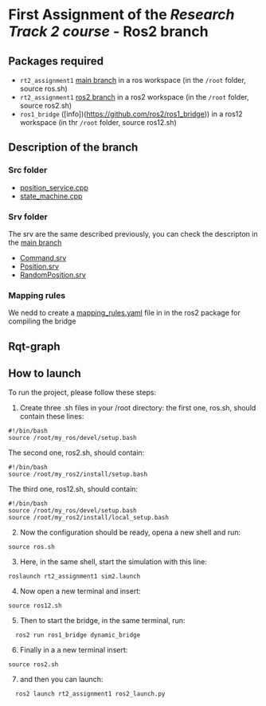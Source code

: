 # First Assignment of the *Research Track 2 course* - Ros2 branch
## Packages required
- `rt2_assignment1` [main branch](https://github.com/piquet8/rt2_assignment1) in a ros workspace (in the `/root` folder, source ros.sh)
- `rt2_assignment1` [ros2 branch](https://github.com/piquet8/rt2_assignment1/tree/ros2) in a ros2 workspace (in the `/root` folder, source ros2.sh)
- `ros1_bridge` ([info])(https://github.com/ros2/ros1_bridge)) in a ros12 workspace (in thr `/root` folder, source ros12.sh)
## Description of the branch
### Src folder
- [position_service.cpp](https://github.com/piquet8/rt2_assignment1/blob/ros2/src/position_service.cpp)
- [state_machine.cpp](https://github.com/piquet8/rt2_assignment1/blob/ros2/src/state_machine.cpp)
### Srv folder 
The srv are the same described previously, you can check the descripton in the [main branch](https://github.com/piquet8/rt2_assignment1) 
- [Command.srv](https://github.com/piquet8/rt2_assignment1/blob/action/srv/Command.srv)
- [Position.srv](https://github.com/piquet8/rt2_assignment1/blob/action/srv/Position.srv)
- [RandomPosition.srv](https://github.com/piquet8/rt2_assignment1/blob/action/srv/RandomPosition.srv)
### Mapping rules
We nedd to create a [mapping_rules.yaml](https://github.com/piquet8/rt2_assignment1/blob/ros2/mapping_rules.yaml) file in in the ros2 package for compiling the bridge 
## Rqt-graph
## How to launch
To run the project, please follow these steps:
1. Create three .sh files in your /root directory: the first one, ros.sh, should contain these lines:
```
#!/bin/bash
source /root/my_ros/devel/setup.bash
```
The second one, ros2.sh, should contain:
```
#!/bin/bash
source /root/my_ros2/install/setup.bash
```
The third one, ros12.sh, should contain:
```
#!/bin/bash
source /root/my_ros/devel/setup.bash
source /root/my_ros2/install/local_setup.bash
```
2. Now the configuration should be ready, opena a new shell and run:
```
source ros.sh
```
3. Here, in the same shell, start the simulation with this line:
```
roslaunch rt2_assignment1 sim2.launch
```
4. Now open a new terminal and insert:
```
source ros12.sh
```
5. Then to start the bridge, in the same terminal, run:
```
  ros2 run ros1_bridge dynamic_bridge
```
6. Finally in a a new terminal insert:
```
source ros2.sh
```
7. and then you can launch:
```
  ros2 launch rt2_assignment1 ros2_launch.py  
```
